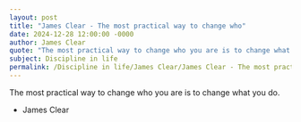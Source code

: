 ```yaml
---
layout: post
title: "James Clear - The most practical way to change who"
date: 2024-12-28 12:00:00 -0000
author: James Clear
quote: "The most practical way to change who you are is to change what you do."
subject: Discipline in life
permalink: /Discipline in life/James Clear/James Clear - The most practical way to change who
---
```


The most practical way to change who you are is to change what you do.

- James Clear
